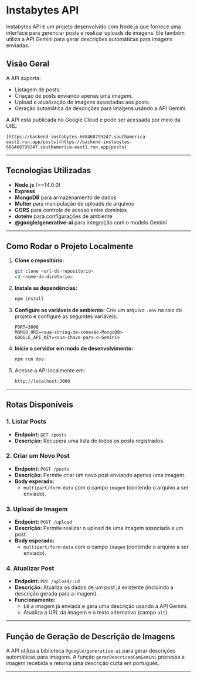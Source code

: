 # Instabytes API

Instabytes API é um projeto desenvolvido com Node.js que fornece uma interface para gerenciar posts e realizar uploads de imagens. Ele também utiliza a API Gemini para gerar descrições automáticas para imagens enviadas.

## Visão Geral

A API suporta:

- Listagem de posts.
- Criação de posts enviando apenas uma imagem.
- Upload e atualização de imagens associadas aos posts.
- Geração automática de descrições para imagens usando a API Gemini.

A API está publicada no Google Cloud e pode ser acessada por meio da URL:

```
[https://backend-instabytes-668468799247.southamerica-east1.run.app/posts](https://backend-instabytes-668468799247.southamerica-east1.run.app/posts)
```

---

## Tecnologias Utilizadas

- **Node.js** (>=14.0.0)
- **Express**
- **MongoDB** para armazenamento de dados
- **Multer** para manipulação de uploads de arquivos
- **CORS** para controle de acesso entre domínios
- **dotenv** para configurações de ambiente
- **@google/generative-ai** para integração com o modelo Gemini

---

## Como Rodar o Projeto Localmente

1. **Clone o repositório:**

   ```bash
   git clone <url-do-repositorio>
   cd <nome-do-diretorio>
   ```

2. **Instale as dependências:**

   ```bash
   npm install
   ```

3. **Configure as variáveis de ambiente:**
   Crie um arquivo `.env` na raiz do projeto e configure as seguintes variáveis:

   ```env
   PORT=3000
   MONGO_URI=<sua-string-de-conexão-MongoDB>
   GOOGLE_API_KEY=<sua-chave-para-o-Gemini>
   ```

4. **Inicie o servidor em modo de desenvolvimento:**

   ```bash
   npm run dev
   ```

5. Acesse a API localmente em:

   ```
   http://localhost:3000
   ```

---

## Rotas Disponíveis

### **1. Listar Posts**

- **Endpoint:** `GET /posts`
- **Descrição:** Recupera uma lista de todos os posts registrados.

### **2. Criar um Novo Post**

- **Endpoint:** `POST /posts`
- **Descrição:** Permite criar um novo post enviando apenas uma imagem.
- **Body esperado:**
  - `multipart/form-data` com o campo `imagem` (contendo o arquivo a ser enviado).

### **3. Upload de Imagem**

- **Endpoint:** `POST /upload`
- **Descrição:** Permite realizar o upload de uma imagem associada a um post.
- **Body esperado:**
  - `multipart/form-data` com o campo `imagem` (contendo o arquivo a ser enviado).

### **4. Atualizar Post**

- **Endpoint:** `PUT /upload/:id`
- **Descrição:** Atualiza os dados de um post já existente (incluindo a descrição gerada para a imagem).
- **Funcionamento:**
  - Lê a imagem já enviada e gera uma descrição usando a API Gemini.
  - Atualiza a URL da imagem e o texto alternativo (campo `alt`).

---

## Função de Geração de Descrição de Imagens

A API utiliza a biblioteca `@google/generative-ai` para gerar descrições automáticas para imagens. A função `gerarDescricaoComGemini` processa a imagem recebida e retorna uma descrição curta em português.

---





